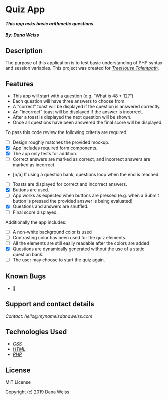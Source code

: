 # Quiz App
#### _This app asks basic arithmetic questions._

#### _By: Dana Weiss_

## Description

The purpose of this application is to test basic understanding of PHP syntax and session variables.
This project was created for _[TreeHouse Talentpath](https://join.teamtreehouse.com/talentpath/)_.

## Features

* This app will start with a question (e.g. “What is 48 + 12?”)
* Each question will have three answers to choose from.
* A "correct" toast will be displayed if the question is answered correctly.
* An "incorrect" toast will be displayed if the answer is incorrect.
* After a toast is displayed the next question will be shown.
* Once all questions have been answered the final score will be displayed.

To pass this code review the following criteria are required:

- [ ] Design roughly matches the provided mockup.
- [x] App includes required form components.
- [x] The app only tests for addition.
- [ ] Correct answers are marked as correct, and incorrect answers are marked as incorrect.
- [n/a] If using a question bank, questions loop when the end is reached.
- [ ] Toasts are displayed for correct and incorrect answers.
- [x] Buttons are used.
- [ ] App works as expected when buttons are pressed (e.g. when a Submit button is pressed the provided answer is being evaluated)
- [x] Questions and answers are shuffled.
- [ ] Final score displayed.

Additionally the app includes:

- [ ] A non-white background color is used
- [ ] Contrasting color has been used for the quiz elements.
- [ ] All the elements are still easily readable after the colors are added
- [x] Questions are dynamically generated without the use of a static question bank.
- [ ] The user may choose to start the quiz again.

## Known Bugs

* 🐞

## Support and contact details

_Contact: hello@mynameisdanaweiss.com_

## Technologies Used

* _[CSS](https://www.w3.org/TR/CSS/)_
* _[HTML](https://www.w3.org/TR/html5/)_
* _[PHP](https://teamcapybara.github.io/capybara/)_

## License

MIT License

Copyright (c) 2019 Dana Weiss
